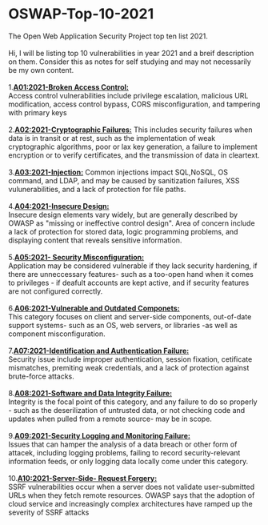 # OSWAP-Top-10-2021
The Open Web Application Security Project top ten list 2021.<br>
<br> Hi, I will be listing top 10 vulnerabilities in year 2021 and a breif description on them. 
Consider this as notes for self studying and may not necessarily be my own content.<br>
<br>1.<u><b>A01:2021-Broken Access Control: </b></u><br>
  Access control vulnerabilities include privilege escalation, malicious URL modification, access control bypass, CORS misconfiguration, and tampering with primary keys <br>
<br>2.<u><b>A02:2021-Cryptographic Failures:</b></u> 
  This includes security failures when data is in transit or at rest, such as the implementation of weak cryptographic algorithms, poor or lax key generation, a failure to         implement encryption or to verify certificates, and the transmission of data in cleartext.<br>
<br>3.<u><b>A03:2021-Injection:</b></u>
  Common injections impact SQL,NoSQL, OS command, and LDAP, and may be caused by sanitization failures, XSS vulunerabilities, and a lack of protection for file paths.<br> 
<br>4.<u><b>A04:2021-Insecure Design: </b></u><br> 
  Insecure design elements vary widely, but are generally described by OWASP as "missing or ineffective control design". Area of concern include a lack of protection for stored   data, logic programming problems, and displaying content that reveals sensitive information.<br>
<br>5.<u><b>A05:2021- Security Misconfiguration: </b></u> <br> 
  Application may be considered vulnerable if they lack security hardening, if there are unneccessary features- such as a too-open hand when it comes to privileges - if deafult   accounts are kept active, and if security features are not configured correctly. <br> 
<br>6.<u><b>A06:2021-Vulnerable and Outdated Componets:</b></u><br>
  This category focuses on client and server-side components, out-of-date support systems- such as an OS, web servers, or libraries -as well as component misconfiguration. <br>
<br>7.<u><b>A07:2021-Identification and Authentication Failure: </b></u><br>
  Security issue include improper authentication, session fixation, cetificate mismatches, premiting weak credentials, and a lack of protection against brute-force attacks. <br>
<br>8.<u><b>A08:2021-Software and Data Integrity Failure: </b></u> <br> 
  Integrity is the focal point of this category, and any failure to do so properly - such as the deserilization of untrusted data, or not checking code and updates when pulled     from a remote source- may be in scope.<br>
<br>9.<u><b>A09:2021-Security Logging and Monitoring Failure:</b></u> <br> 
  Issues that can hamper the analysis of a data breach or other form of attacek, including logging problems, failing to record security-relevant information feeds, or only         logging data locally come under this category.<br> 
<br>10.<u><b>A10:2021-Server-Side- Request Forgery:</b></u> <br>
  SSRF vulnerabilities occur when a server does not validate user-submitted URLs when they fetch remote resources. OWASP says that the adoption of cloud service and increasingly   complex architectures have ramped up the severity of SSRF attacks<br>
  
  
